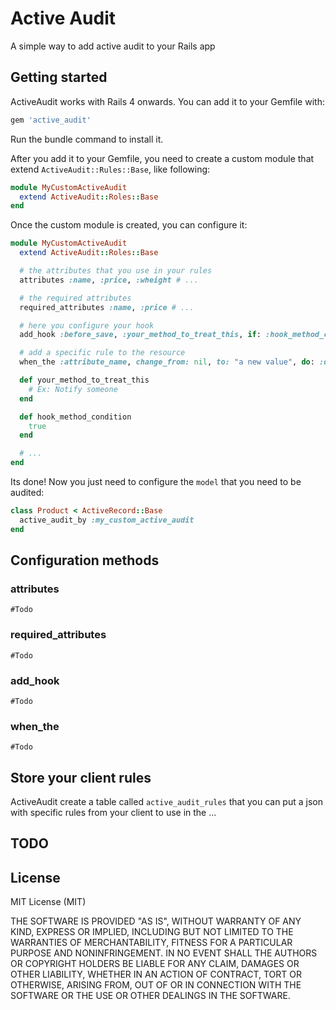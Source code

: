 # Active Audit
A simple way to add active audit to your Rails app

## Getting started

ActiveAudit works with Rails 4 onwards. You can add it to your Gemfile with:

```ruby
gem 'active_audit'
```

Run the bundle command to install it.

After you add it to your Gemfile, you need to create a custom module that extend `ActiveAudit::Rules::Base`, like following:

```ruby
module MyCustomActiveAudit
  extend ActiveAudit::Roles::Base
end
```

Once the custom module is created, you can configure it:

```ruby
module MyCustomActiveAudit
  extend ActiveAudit::Roles::Base

  # the attributes that you use in your rules
  attributes :name, :price, :wheight # ...

  # the required attributes
  required_attributes :name, :price # ...

  # here you configure your hook
  add_hook :before_save, :your_method_to_treat_this, if: :hook_method_condition

  # add a specific rule to the resource
  when_the :attribute_name, change_from: nil, to: "a new value", do: :doit_method, if: :a_block_or_method

  def your_method_to_treat_this
    # Ex: Notify someone
  end

  def hook_method_condition
    true
  end

  # ...
end
```

Its done! Now you just need to configure the `model` that you need to be audited:

```ruby
class Product < ActiveRecord::Base
  active_audit_by :my_custom_active_audit
end
```

## Configuration methods

### attributes
`#Todo`

### required_attributes
`#Todo`

### add_hook
`#Todo`

### when_the
`#Todo`

## Store your client rules
ActiveAudit create a table called `active_audit_rules` that you can put a json with specific rules from your client to use in the ...

## TODO

## License

MIT License (MIT)

THE SOFTWARE IS PROVIDED "AS IS", WITHOUT WARRANTY OF ANY KIND,
EXPRESS OR IMPLIED, INCLUDING BUT NOT LIMITED TO THE WARRANTIES OF
MERCHANTABILITY, FITNESS FOR A PARTICULAR PURPOSE AND
NONINFRINGEMENT. IN NO EVENT SHALL THE AUTHORS OR COPYRIGHT HOLDERS BE
LIABLE FOR ANY CLAIM, DAMAGES OR OTHER LIABILITY, WHETHER IN AN ACTION
OF CONTRACT, TORT OR OTHERWISE, ARISING FROM, OUT OF OR IN CONNECTION
WITH THE SOFTWARE OR THE USE OR OTHER DEALINGS IN THE SOFTWARE.

